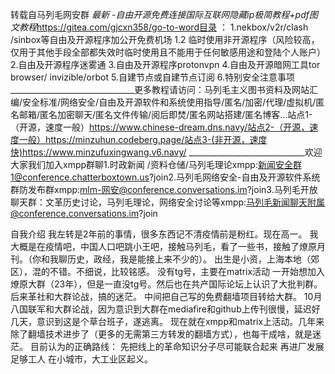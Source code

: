 转载自马列毛网安群
*最新 -自由开源免费连接国际互联网隐藏ip极简教程+pdf图文教程*https://gitea.com/gjcxn358/go-to-word目录 ：    1.nekbox/v2r/clash /sinbox等自由及开源程序加公开免费机场  1.2 临时使用非开源程序（风险较高，仅用于其他手段全部都失效时临时使用且不能用于任何敏感用途和登陆个人账户）          2.自由及开源程序迷雾通                  3.自由及开源程序protonvpn                 4.自由及开源暗网工具tor browser/ invizible/orbot                  5.自建节点或自建节点订阅           6.特别安全注意事项              _______________________________更多教程请访问：马列毛主义图书资料及网站汇编/安全标准/网络安全/自由及开源软件和系统使用指导/匿名/加密/代理/虚拟机/匿名邮箱/匿名加密聊天/匿名文件传输/阅后即焚/匿名网站搭建/匿名博客...站点1-（开源，速度一般）https://www.chinese-dream.dns.navy/站点2-（开源，速度一般）https://minzuhun.codeberg.page/站点3-(非开源，速度快)https://www.minzufuxingwang.v6.navy/ 	_____________________________欢迎大家我们加入xmpp群聊1.时政新闻 /资料仓储/马列毛理论xmpp:新闻安全群1@conference.chatterboxtown.us?join2.马列毛网络安全-自由及开源软件系统群防发布群xmpp:mlm-网安@conference.conversations.im?join3.马列毛开放聊天群：文革历史讨论，马列毛理论，网络安全讨论等xmpp:马列毛新闻聊天附属@conference.conversations.im?join

自我介绍
我左转是2年前的事情，很多东西记不清疫情前是粉红。现在高一。
我大概是在疫情吧，中国人口吧跳小王吧，接触马列毛，看了一些书，接触了燎原月刊。（你和我聊历史，政经，我是能接上来不少的）。
出生是小资，上海本地（郊区），混的不错。不细说，比较铭感。
没有tg号，主要在matrix活动
一开始想加入燎原大群（23年），但是一直没tg号。然后也在共产国际论坛上认识了大批判群。
后来革社和大群论战，搞的迷茫。
中间把自己写的免费翻墙项目转给大群。
10月八国联军和大群论战，因为意识到大群在mediafire和github上传刊很慢，延迟好几天，意识到这是个草台班子，遂逃离。
现在就在xmpp和matrix上活动。几年来除了翻墙技术进步了（更多的无需第三方转发的翻墙方式），也每干成啥，就是迷茫。
目前认为的正确路线：
先把线上的革命知识分子尽可能联合起来
再进厂发展足够工人
在小城市，大工业区起义。
<!--stackedit_data:
eyJoaXN0b3J5IjpbMTYyNDQwOTcyLDM0OTUwNzEyOSwtMzI1Nz
cxNDkwLDE1MDA5OTgxNDUsMjQ1MDAzMDM1LC0yMDg4NzQ2NjEy
LDEzMTU4ODI1OTYsLTczNjkzODgyMiw1Njk0NzAyMzYsNDk3OD
E4ODEwLC00MDk5MDM2NTIsLTgyMTEyNzcwOCwxOTIzMjg0Mjc4
LC0xNTk0OTQ2NTE5LC0xODI2NTMxMDg4LDk3Njk0MDcyNSwtMz
M4ODUzMjAwLDE0NTU4MzIyOCw0OTc4MTg4MTAsODA4NDU3NDk3
XX0=
-->